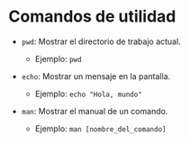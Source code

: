# Comandos de utilidad

- `pwd`: Mostrar el directorio de trabajo actual.

  - Ejemplo: `pwd`

- `echo`: Mostrar un mensaje en la pantalla.

  - Ejemplo: `echo "Hola, mundo"`

- `man`: Mostrar el manual de un comando.
  - Ejemplo: `man [nombre_del_comando]`
